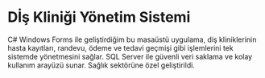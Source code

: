 # Dİş Kliniği Yönetim Sistemi
C# Windows Forms ile geliştirdiğim bu masaüstü uygulama, diş kliniklerinin hasta kayıtları, randevu, ödeme ve tedavi geçmişi gibi işlemlerini tek sistemde yönetmesini sağlar. SQL Server ile güvenli veri saklama ve kolay kullanım arayüzü sunar. Sağlık sektörüne özel geliştirildi.
